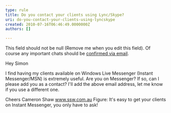 ```yaml
---
type: rule
title: Do you contact your clients using Lync/Skype?
uri: do-you-contact-your-clients-using-lyncskype
created: 2010-07-16T06:46:49.0000000Z
authors: []

---
```


 This field should not be null (Remove me when you edit this field). 
Of course any important chats should be [confirmed via email](http&#58;//www.ssw.com.au/ssw/Standards/Rules/RulestoBetterInstantMessenger.aspx#ConfirmImportantChatsEmail).

Hey Simon

I find having my clients available on Windows Live Messenger (Instant Messenger/MSN) is extremely useful. Are you on Messenger? If so, can I please add you as a contact? I'll add the above email address, let me know if you use a different one.

Cheers
     Cameron Shaw
     www.ssw.com.au
Figure: It's easy to get your clients on Instant Messenger, you only have to ask! 
